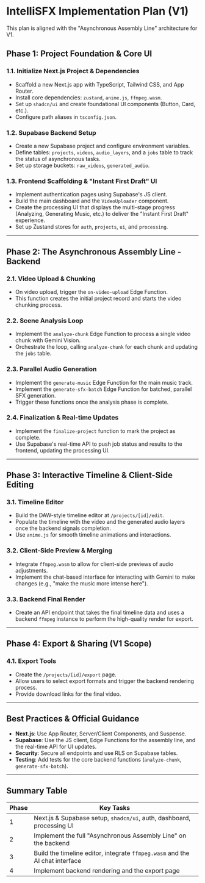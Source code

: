 # IntelliSFX Implementation Plan (V1)

This plan is aligned with the "Asynchronous Assembly Line" architecture for V1.

## Phase 1: Project Foundation & Core UI

### 1.1. Initialize Next.js Project & Dependencies
- Scaffold a new Next.js app with TypeScript, Tailwind CSS, and App Router.
- Install core dependencies: `zustand`, `anime.js`, `ffmpeg.wasm`.
- Set up `shadcn/ui` and create foundational UI components (Button, Card, etc.).
- Configure path aliases in `tsconfig.json`.

### 1.2. Supabase Backend Setup
- Create a new Supabase project and configure environment variables.
- Define tables: `projects`, `videos`, `audio_layers`, and a `jobs` table to track the status of asynchronous tasks.
- Set up storage buckets: `raw_videos`, `generated_audio`.

### 1.3. Frontend Scaffolding & "Instant First Draft" UI
- Implement authentication pages using Supabase's JS client.
- Build the main dashboard and the `VideoUploader` component.
- Create the processing UI that displays the multi-stage progress (Analyzing, Generating Music, etc.) to deliver the "Instant First Draft" experience.
- Set up Zustand stores for `auth`, `projects`, `ui`, and `processing`.

---

## Phase 2: The Asynchronous Assembly Line - Backend

### 2.1. Video Upload & Chunking
- On video upload, trigger the `on-video-upload` Edge Function.
- This function creates the initial project record and starts the video chunking process.

### 2.2. Scene Analysis Loop
- Implement the `analyze-chunk` Edge Function to process a single video chunk with Gemini Vision.
- Orchestrate the loop, calling `analyze-chunk` for each chunk and updating the `jobs` table.

### 2.3. Parallel Audio Generation
- Implement the `generate-music` Edge Function for the main music track.
- Implement the `generate-sfx-batch` Edge Function for batched, parallel SFX generation.
- Trigger these functions once the analysis phase is complete.

### 2.4. Finalization & Real-time Updates
- Implement the `finalize-project` function to mark the project as complete.
- Use Supabase's real-time API to push job status and results to the frontend, updating the processing UI.

---

## Phase 3: Interactive Timeline & Client-Side Editing

### 3.1. Timeline Editor
- Build the DAW-style timeline editor at `/projects/[id]/edit`.
- Populate the timeline with the video and the generated audio layers once the backend signals completion.
- Use `anime.js` for smooth timeline animations and interactions.

### 3.2. Client-Side Preview & Merging
- Integrate `ffmpeg.wasm` to allow for client-side previews of audio adjustments.
- Implement the chat-based interface for interacting with Gemini to make changes (e.g., "make the music more intense here").

### 3.3. Backend Final Render
- Create an API endpoint that takes the final timeline data and uses a backend `ffmpeg` instance to perform the high-quality render for export.

---

## Phase 4: Export & Sharing (V1 Scope)

### 4.1. Export Tools
- Create the `/projects/[id]/export` page.
- Allow users to select export formats and trigger the backend rendering process.
- Provide download links for the final video.

---

## Best Practices & Official Guidance

- **Next.js**: Use App Router, Server/Client Components, and Suspense.
- **Supabase**: Use the JS client, Edge Functions for the assembly line, and the real-time API for UI updates.
- **Security**: Secure all endpoints and use RLS on Supabase tables.
- **Testing**: Add tests for the core backend functions (`analyze-chunk`, `generate-sfx-batch`).

---

## Summary Table

| Phase | Key Tasks |
|-------|-----------|
| 1     | Next.js & Supabase setup, `shadcn/ui`, auth, dashboard, processing UI |
| 2     | Implement the full "Asynchronous Assembly Line" on the backend |
| 3     | Build the timeline editor, integrate `ffmpeg.wasm` and the AI chat interface |
| 4     | Implement backend rendering and the export page | 